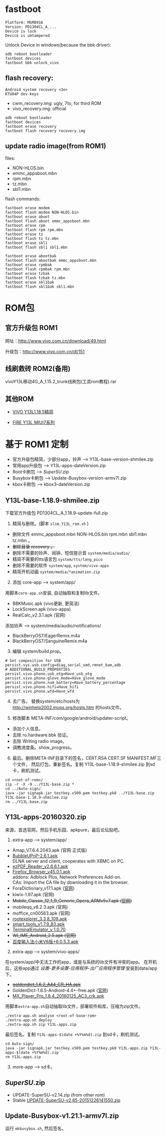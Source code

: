 fastboot
=========

```
Platform: MSM8916
Version: PD1304CL_A_...
Device is lock
Device is umtampered
```
Unlock Device in windows(because the bbk driver):

```
adb reboot bootloader
fastboot devices
fastboot bbk unlock_vivo
```

## flash recovery:

```
Android system recovery <3e>
KTU84P dev-keys
```

* cwm_recovery.img: ugly, 7to, for third ROM
* vivo_recovery.img: official

```
adb reboot bootloader
fastboot devices
fastboot erase recovery
fastboot flash recovery recovery.img
```

## update radio image(from ROM1)

files:

* NON-HLOS.bin
* emmc_appsboot.mbn
* rpm.mbn
* tz.mbn
* sbl1.mbn

flash commands:

```
fastboot erase modem
fastboot flash modem NON-HLOS.bin
fastboot erase aboot
fastboot flash aboot emmc_appsboot.mbn
fastboot erase rpm
fastboot flash rpm rpm.mbn
fastboot erase tz
fastboot flash tz tz.mbn
fastboot erase sbl1
fastboot flash sbl1 sbl1.mbn

fastboot erase abootbak
fastboot flash abootbak emmc_appsboot.mbn
fastboot erase rpmbak
fastboot flash rpmbak rpm.mbn
fastboot erase tzbak
fastboot flash tzbak tz.mbn
fastboot erase sbl1bak
fastboot flash sbl1bak sbl1.mbn
```


ROM包
=========

## 官方升级包 ROM1

网址：http://www.vivo.com.cn/download/49.html  

升级包：http://www.vivo.com.cn/dl/151

## 线刷救砖 ROM2(备用)

vivoY13L移动4G_A_1.15.2_trunk线刷包(工具rom教程).rar

## 其他ROM

* [VIVO Y13L1.18.5精简](http://rom.7to.cn/romdetail/1005144)

* [FIRE Y13L MIUI7系列](http://rom.7to.cn/romlist/bbk-vivo-y13l?a=41)



基于 ROM1 定制
==============

* 官方升级包精简，少部分app，铃声 --> Y13L-base-version-shmilee.zip
* 常用app升级包 --> Y13L-apps-dateVersion.zip
* Root卡刷包    --> *SuperSU*.zip
* Busybox卡刷包 --> Update-Busybox-version-armv7l.zip
* kbox卡刷包    --> kbox3-dateVersion.zip


## Y13L-base-1.18.9-shmilee.zip

下载官方升级包 PD1304CL_A_1.18.9-update-full.zip

1. 精简与删除。(脚本 ``slim_Y13L_rom.sh`` )
  
  * 删除文件 emmc_appsboot.mbn  NON-HLOS.bin  rpm.mbn  sbl1.mbn  tz.mbn 。
  * ~~删除目录 recovery 。~~
  * 删除不需要的铃声、闹钟、短信提示音 ``system/media/audio/``
  * 精简不需要的tts语言包 ``system/tts/lang_pico``
  * 删除不需要的软件 ``system/app``, ``system/vivo-apps``
  * 精简开机动画 ``system/media/*animation.zip``  

2. 添加 core-app --> system/app/
  
  用脚本``core-app.sh``安装, 自动抽取和复制lib文件。
  
  * BBKMusic.apk (vivo更新, 更简洁)
  * LockScreen.apk (vivo-apps)
  * RealCalc_v2.3.1.apk (官网)
  
  添加铃声 --> system/media/audio/notifications/
  
  * BlackBerryOS7/EagerRemix.m4a
  * BlackBerryOS7/SanguineRemix.m4a

3. 编辑 system/build.prop。
  
  ```
  # Set composition for USB
  persist.sys.usb.config=diag,serial_smd,rmnet_bam,adb
  # ADDITIONAL_BUILD_PROPERTIES
  persist.vivo.phone.usb_otg=Have_usb_otg
  persist.vivo.phone.glove_mode=Have_glove_mode
  persist.vivo.phone.num_battery=Have_battery_percentage
  persist.vivo.phone.hifi=Have_hifi
  persist.vivo.phone.wfd=Have_wfd
  ```

4. 去广告。
  替换system/etc/hosts为 http://winhelp2002.mvps.org/hosts.htm 的hosts文件。

5. 修改脚本 META-INF/com/google/android/updater-script。
  
  * 添加个人信息。
  * 去除 ro.hardware.bbk 验证。
  * 去除 Writing radio image。
  * 调教进度条。show_progress。

6. 最后。删除META-INF目录下的签名，CERT.RSA  CERT.SF  MANIFEST.MF三个文件，
  然后打包，重新签名。复制 Y13L-base-1.18.9-shmilee.zip 到sd卡，刷机测试。
  
  ```
  cd <root-of-rom>/
  zip -r -X -9 ../Y13L-base.zip *
  cd ../Auto-sign/
  java -jar signapk.jar testkey.x509.pem testkey.pk8 ../Y13L-base.zip Y13L-base-1.18.9-shmilee.zip
  rm ../Y13L-base.zip
  ```

## Y13L-apps-20160320.zip

来源，首选官网，然后手机乐园、apkpure，最后论坛贴吧。

1. extra-app --> system/app/
  
  * Amap_V7.6.4.2043.apk (官网 正式版)
  * [BubbleUPnP-2.6.1.apk](http://bbs.zhiyoo.com/thread-12442204-1-1.html)  
    DLNA server and client, cooperates with XBMC on PC.
  * [ezPDF_Reader_v2.6.6.1.apk](http://soft.shouji.com.cn/down/20236.html)
  * [Firefox_Browser_v45.0.1.apk](https://apkpure.com/firefox-browser-for-android/org.mozilla.firefox)  
    addons: Adblock Plus, Network Preferences Add-on.  
    CAs: Import the CA file by downloading it in the browser.
  * ForaDictionary_v17.1.apk ([官网](http://ng-comp.com/fora/android.htm))
  * kiwix-1.97.apk (官网)
  * ~~Mobile_Classic_12_1_9_Generic_Opera_ARMv5v7.apk ([官网](https://ftp.opera.com/pub/opera/android/classic/))~~
  * mobileqq_v6.2.3.apk (官网)
  * moffice_cn00563.apk (官网)
  * [rootexplorer_3.3.8_109.apk](http://soft.shouji.com.cn/down/17849.html)
  * [smart_tools_v1.7.9_83.apk](http://soft.shouji.com.cn/down/20319.html)
  * [TerminalEmulator_v 1.0.70](https://github.com/jackpal/Android-Terminal-Emulator)
  * ~~WI_IME_Android_2.5.apk (官网)~~
  * [百度输入法小米V6版+6.0.5.3.apk](http://bbs.zhiyoo.com/thread-12435967-1-1.html)

2. extra-app --> system/vivo-apps/
  
  在system/app/中无法工作的app，或是与系统的lib文件有冲突的app。
  在开机后，这些app通过 *设置-更多设置-应用程序-出厂应用程序管理* 安装到data/app下。
  
  * ~~[goldendict_1.6.2_A44_CR_HA.apk](http://bbs.mfunz.com/thread-956541-1-1.html)~~
  * GoldenDict-1.6.5-Android-4.4+-free.apk ([官网](http://goldendict.mobi/downloads/android/free/))
  * [MX_Player_Pro_1.8.4_20160125_AC3_crk.apk](http://www.miui.com/thread-3588261-1-1.html)

用脚本``extra-app.sh``自动抽取lib文件，部署软件和库，压缩为zip文件。

```
./extra-app.sh analyse <root-of-base-rom>
./extra-app.sh deploy
./extra-app.sh zip Y13L-apps.zip
```

最后签名。复制 ``Y13L-apps-$(date +%Y%m%d).zip`` 到sd卡，刷机测试。

```
cd Auto-sign/
java -jar signapk.jar testkey.x509.pem testkey.pk8 Y13L-apps.zip Y13L-apps-$(date +%Y%m%d).zip
rm Y13L-apps.zip
```

3. more-app --> sd卡。


## *SuperSU*.zip

* UPDATE-SuperSU-v2.14.zip (from other rom)
* Stable [UPDATE-SuperSU-v2.65-20151226141550.zip](http://forum.xda-developers.com/showthread.php?t=1538053)

## Update-Busybox-v1.21.1-armv7l.zip

运行 ``mkbusybox.sh``, 然后签名。



